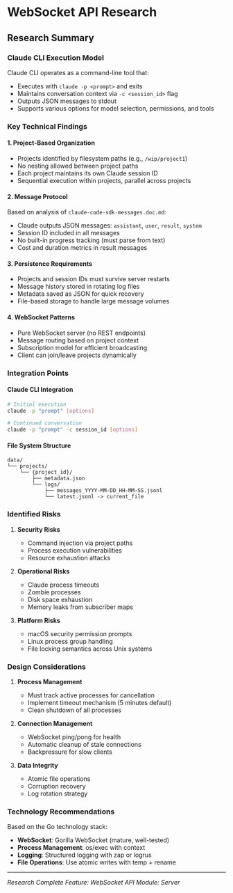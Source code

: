# WebSocket API Research

## Research Summary

### Claude CLI Execution Model
Claude CLI operates as a command-line tool that:
- Executes with `claude -p <prompt>` and exits
- Maintains conversation context via `-c <session_id>` flag
- Outputs JSON messages to stdout
- Supports various options for model selection, permissions, and tools

### Key Technical Findings

#### 1. Project-Based Organization
- Projects identified by filesystem paths (e.g., `/wip/project1`)
- No nesting allowed between project paths
- Each project maintains its own Claude session ID
- Sequential execution within projects, parallel across projects

#### 2. Message Protocol
Based on analysis of `claude-code-sdk-messages.doc.md`:
- Claude outputs JSON messages: `assistant`, `user`, `result`, `system`
- Session ID included in all messages
- No built-in progress tracking (must parse from text)
- Cost and duration metrics in result messages

#### 3. Persistence Requirements
- Projects and session IDs must survive server restarts
- Message history stored in rotating log files
- Metadata saved as JSON for quick recovery
- File-based storage to handle large message volumes

#### 4. WebSocket Patterns
- Pure WebSocket server (no REST endpoints)
- Message routing based on project context
- Subscription model for efficient broadcasting
- Client can join/leave projects dynamically

### Integration Points

#### Claude CLI Integration
```bash
# Initial execution
claude -p "prompt" [options]

# Continued conversation
claude -p "prompt" -c session_id [options]
```

#### File System Structure
```
data/
└── projects/
    └── {project_id}/
        ├── metadata.json
        └── logs/
            ├── messages_YYYY-MM-DD_HH-MM-SS.jsonl
            └── latest.jsonl -> current_file
```

### Identified Risks

1. **Security Risks**
   - Command injection via project paths
   - Process execution vulnerabilities
   - Resource exhaustion attacks

2. **Operational Risks**
   - Claude process timeouts
   - Zombie processes
   - Disk space exhaustion
   - Memory leaks from subscriber maps

3. **Platform Risks**
   - macOS security permission prompts
   - Linux process group handling
   - File locking semantics across Unix systems

### Design Considerations

1. **Process Management**
   - Must track active processes for cancellation
   - Implement timeout mechanism (5 minutes default)
   - Clean shutdown of all processes

2. **Connection Management**
   - WebSocket ping/pong for health
   - Automatic cleanup of stale connections
   - Backpressure for slow clients

3. **Data Integrity**
   - Atomic file operations
   - Corruption recovery
   - Log rotation strategy

### Technology Recommendations

Based on the Go technology stack:
- **WebSocket**: Gorilla WebSocket (mature, well-tested)
- **Process Management**: os/exec with context
- **Logging**: Structured logging with zap or logrus
- **File Operations**: Use atomic writes with temp + rename

---
*Research Complete*
*Feature: WebSocket API*
*Module: Server*